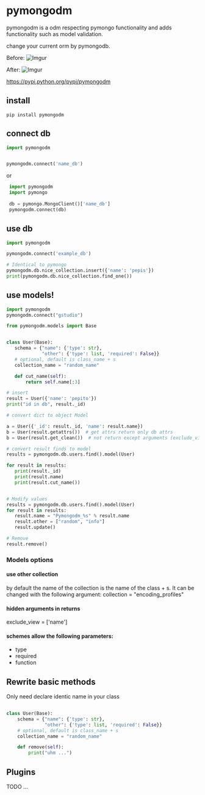 # pymongodm

pymongodm is a odm respecting pymongo functionality and adds functionality such as model validation.

change your current orm by pymongodb.

Before:
![Imgur](http://i.imgur.com/8TTqJ9h.jpg)

After:
![Imgur](http://i.imgur.com/NDna9Wp.jpg)

https://pypi.python.org/pypi/pymongodm

## install
```
pip install pymongodm
```


## connect db
 ```python
 import pymongodm
 
 
 pymongodm.connect('name_db')
 ```
 
or

```python
 import pymongodm
 import pymongo
 
 db = pymongo.MongoClient()['name_db']
 pymongodm.connect(db)
 ```
 
## use db
 ```python
 import pymongodm
 
 pymongodm.connect('example_db')
 
 # Identical to pymongo
 pymongodm.db.nice_collection.insert({'name': 'pepis'})
 print(pymongodm.db.nice_collection.find_one())
 ```
 
## use models!
 
 ```python
 import pymongodm
pymongodm.connect("gstudio")

from pymongodm.models import Base


class User(Base):
    schema = {"name": {'type': str},
              "other": {'type': list, 'required': False}}
    # optional, default is class_name + s
    collection_name = "random_name"

    def cut_name(self):
        return self.name[:3]

# insert
result = User({'name': 'pepito'})
print("id in db", result._id)

# convert dict to object Model

a = User({'_id': result._id, 'name': result.name})
b = User(result.getattrs())  # get attrs return only db attrs
b = User(result.get_clean())  # not return except arguments (exclude_view )

# convert result finds to model
results = pymongodm.db.users.find().model(User)

for result in results:
    print(result._id)
    print(result.name)
    print(result.cut_name())


# Modify values
results = pymongodm.db.users.find().model(User)
for result in results:
    result.name = "Pymongodm_%s" % result.name
    result.other = ["random", "info"]
    result.update()

# Remove
result.remove()

 ```
 
 
### Models options
#### use other collection
by default the name of the collection is the name of the class + s.
It can be changed with the following argument:
collection = "encoding_profiles"

#### hidden arguments in returns
exclude_view = ['name']

#### schemes allow the following parameters:
 - type
 - required
 - function


## Rewrite basic methods
 Only need declare identic name in your class
 
```python
 
class User(Base):
    schema = {"name": {'type': str},
              "other": {'type': list, 'required': False}}
    # optional, default is class_name + s
    collection_name = "random_name"

    def remove(self):
        print("uhm ...")
```

## Plugins
TODO ...
